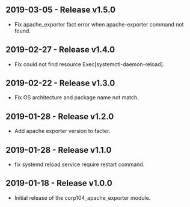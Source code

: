 
## 2019-03-05 - Release v1.5.0

- Fix apache_exporter fact error when apache-exporter command not found.

## 2019-02-27 - Release v1.4.0

- Fix could not find resource Exec[systemctl-daemon-reload].

## 2019-02-22 - Release v1.3.0

- Fix OS architecture and package name not match.

## 2019-01-28 - Release v1.2.0

- Add apache exporter version to facter.

## 2019-01-28 - Release v1.1.0

- fix systemd reload service require restart command. 

## 2019-01-18 - Release v1.0.0

- Initial release of the corp104_apache_exporter module.
